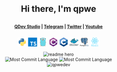 <div align="center" style="display:grid;place-items:center;">
    <h1>Hi there, I'm qpwe</h1>
    <p>
        <b>
            <a href="https://t.me/qdevstudio">QDev Studio</a> |
            <a href="https://t.me/qpwedev">Telegram</a> |
            <a href="https://twitter.com/qpwedev">Twitter</a> |
            <a href="https://www.youtube.com/channel/UC7L4-q-vON2bkrLU1z4rsKw">Youtube</a>
        </b>
    </p>
    <p>
        <a href="https://github.com/qpwedev" rel="noreferrer"><img
                src="https://raw.githubusercontent.com/devicons/devicon/master/icons/python/python-original.svg"
                alt="python" width="30" height="30" /></a>
        <a href="https://github.com/qpwedev" rel="noreferrer"><img
                src="https://raw.githubusercontent.com/devicons/devicon/master/icons/typescript/typescript-original.svg"
                alt="typescript" width="30" height="30" /></a>
        <a href="https://github.com/qpwedev" rel="noreferrer"><img
                src="https://raw.githubusercontent.com/devicons/devicon/master/icons/go/go-original.svg" alt="go"
                width="30" height="30" /></a>
        <a href="https://github.com/qpwedev" rel="noreferrer"><img
                src="https://raw.githubusercontent.com/devicons/devicon/master/icons/csharp/csharp-original.svg"
                alt="csharp" width="30" height="30" /></a>
        <a href="https://github.com/qpwedev" rel="noreferrer"><img
                src="https://raw.githubusercontent.com/devicons/devicon/master/icons/cplusplus/cplusplus-original.svg"
                alt="cplusplus" width="30" height="30" /></a>
        <a href="https://github.com/qpwedev" rel="noreferrer"><img
                src="https://raw.githubusercontent.com/devicons/devicon/master/icons/docker/docker-original-wordmark.svg"
                alt="docker" width="30" height="30" /></a>
        <a href="https://github.com/qpwedev" rel="noreferrer"><img
                src="https://raw.githubusercontent.com/devicons/devicon/master/icons/postgresql/postgresql-original-wordmark.svg"
                alt="postgresql" width="30" height="30" /></a>
        <a href="https://github.com/qpwedev" rel="noreferrer"><img
                src="https://raw.githubusercontent.com/devicons/devicon/master/icons/react/react-original-wordmark.svg"
                alt="react" width="30" height="30" /></a>
    </p>
</div>

<div align="center">
    <img src="https://telegra.ph/file/eba4552141ecf0a4dffc5.jpg" alt="readme hero" />
</div>


<div align="center">
    <img src="http://github-profile-summary-cards.vercel.app/api/cards/most-commit-language?username=qpwedev&theme=github_dark"
        alt="Most Commit Language" style="max-width: 100%; height: auto;" />
    <img src="http://github-profile-summary-cards.vercel.app/api/cards/stats?username=qpwedev&theme=github_dark"
        alt="Most Commit Language" style="max-width: 100%; height: auto;" />



</div>

<div align="center">
    <img src="https://komarev.com/ghpvc/?username=qpwedev&label=Profile%20views&color=0e75b6&style=flat"
        alt="qpwedev" />
</div>
